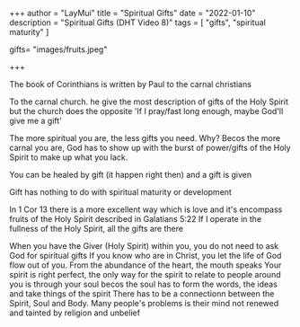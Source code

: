 +++
author = "LayMui"
title = "Spiritual Gifts"
date = "2022-01-10"
description = "Spiritual Gifts (DHT Video 8)"
tags = [
    "gifts", "spiritual maturity"
]

gifts= "images/fruits.jpeg"

+++

The book of Corinthians is written by Paul to the carnal christians

To the carnal church. he give the most description of gifts of the Holy Spirit
but the church does the opposite 'If I pray/fast long enough, maybe God'll give me a gift'

The more spiritual you are, the less gifts you need. Why?
Becos the more carnal you are, God has to show up with the burst of power/gifts of the Holy Spirit
to make up what you lack.

You can be healed by gift (it happen right then) and a gift is given

Gift has nothing to do with spiritual maturity or development

In 1 Cor 13 there is a more excellent way which is love and it's encompass
fruits of the Holy Spirit described in Galatians 5:22
If I operate in the fullness of the Holy Spirit, all the gifts are there

When you have the Giver (Holy Spirit) within you, you do not need to ask God for spiritual gifts
If you know who are in Christ, you let the life of God flow out of you.
From the abundance of the heart, the mouth speaks
Your spirit is right perfect, the only way for the spirit to relate to people around you is through your soul
becos the soul has to form the words, the ideas and take things of the spirit
There has to be a connectionn between the Spirit, Soul and Body.
Many people's problems is their mind not renewed and tainted by religion and unbelief
